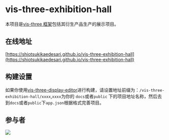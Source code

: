 # vis-three-exhibition-hall

本项目是[vis-three 框架](https://github.com/Shiotsukikaedesari/vis-three)包括其衍生产品生产的展示项目。

## 在线地址

[https://shiotsukikaedesari.github.io/vis-three-exhibition-hall](https://shiotsukikaedesari.github.io/vis-three-exhibition-hall)

## 构建设置

如果你使用[vis-three-display-editor](https://github.com/Shiotsukikaedesari/three-vis-display-editor)进行构建，请设置地址前缀为：`/vis-three-exhibition-hall/xxxx`,`xxxx`为你的 `docs`或者`public` 下的项目地址名称，然后去到`docs`或者`public`下`app.json`根据格式完善项目。

## 参与者

<a href="https://github.com/Shiotsukikaedesari/vis-three-exhibition-hall/graphs/contributors">
  <img src="https://contrib.rocks/image?repo=Shiotsukikaedesari/vis-three-exhibition-hall" />
</a>
